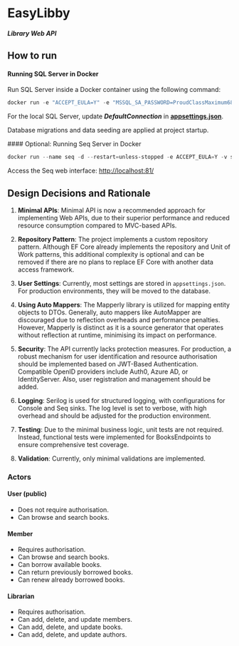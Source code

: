 ﻿# EasyLibby

##### Library Web API

## How to run

#### Running SQL Server in Docker

Run SQL Server inside a Docker container using the following command:

```powershell
docker run -e "ACCEPT_EULA=Y" -e "MSSQL_SA_PASSWORD=ProudClassMaximum68" -p 1445:1433 -v sqlvolume:/var/opt/mssql -d --rm --name mssql mcr.microsoft.com/mssql/server:2022-latest
```

For the local SQL Server, update ***DefaultConnection*** in **<u>appsettings.json</u>**.

Database migrations and data seeding are applied at project startup.

#### Optional: Running Seq Server in Docker

```powershell
docker run --name seq -d --restart=unless-stopped -e ACCEPT_EULA=Y -v seq:/data -p 81:80 -p 5345:5341 datalust/seq:latest
```

Access the Seq web interface: <http://localhost:81/>

## Design Decisions and Rationale

1. **Minimal APIs**:
  Minimal API is now a recommended approach for implementing Web APIs, due to their superior performance and reduced resource consumption compared to MVC-based APIs.
  
2. **Repository Pattern**:
  The project implements a custom repository pattern. Although EF Core already implements the repository and Unit of Work patterns, this additional complexity is optional and can be removed if there are no plans to replace EF Core with another data access framework.
  
3. **User Settings**:
  Currently, most settings are stored in `appsettings.json`. For production environments, they will be moved to the database.
  
4. **Using Auto Mappers**:
  The Mapperly library is utilized for mapping entity objects to DTOs. Generally, auto mappers like AutoMapper are discouraged due to reflection overheads and performance penalties. However, Mapperly is distinct as it is a source generator that operates without reflection at runtime, minimising its impact on performance.
  
5. **Security**:
  The API currently lacks protection measures. For production, a robust mechanism for user identification and resource authorisation should be implemented based on JWT-Based Authentication. Compatible OpenID providers include Auth0, Azure AD, or IdentityServer. Also, user registration and management should be added.
  
6. **Logging**:
  Serilog is used for structured logging, with configurations for Console and Seq sinks. The log level is set to verbose, with high overhead and should be adjusted for the production environment.
  
7. **Testing**:
  Due to the minimal business logic, unit tests are not required. Instead, functional tests were implemented for BooksEndpoints to ensure comprehensive test coverage.
  
8. **Validation**:
  Currently, only minimal validations are implemented.
  

### Actors

#### User (public)

- Does not require authorisation.
- Can browse and search books.

#### Member

- Requires authorisation.
- Can browse and search books.
- Can borrow available books.
- Can return previously borrowed books.
- Can renew already borrowed books.

#### Librarian

- Requires authorisation.
- Can add, delete, and update members.
- Can add, delete, and update books.
- Can add, delete, and update authors.